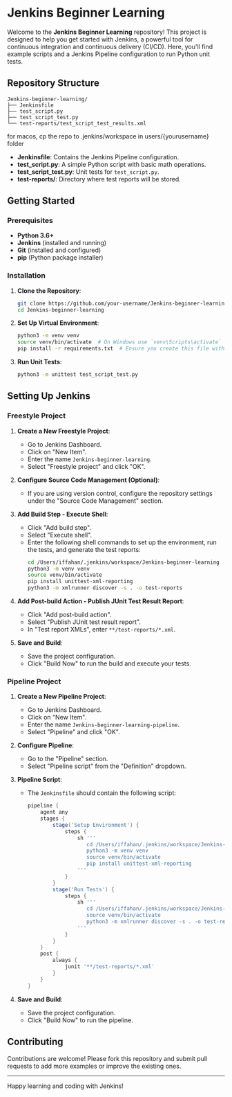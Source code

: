 # Jenkins Beginner Learning

Welcome to the **Jenkins Beginner Learning** repository! This project is designed to help you get started with Jenkins, a powerful tool for continuous integration and continuous delivery (CI/CD). Here, you'll find example scripts and a Jenkins Pipeline configuration to run Python unit tests.

## Repository Structure

```plaintext
Jenkins-beginner-learning/
├── Jenkinsfile
├── test_script.py
├── test_script_test.py
└── test-reports/test_script_test_results.xml
```

for macos, cp the repo to .jenkins/workspace in users/{yourusername} folder


- **Jenkinsfile**: Contains the Jenkins Pipeline configuration.
- **test_script.py**: A simple Python script with basic math operations.
- **test_script_test.py**: Unit tests for `test_script.py`.
- **test-reports/**: Directory where test reports will be stored.

## Getting Started

### Prerequisites

- **Python 3.6+**
- **Jenkins** (installed and running)
- **Git** (installed and configured)
- **pip** (Python package installer)

### Installation

1. **Clone the Repository**:
    ```sh
    git clone https://github.com/your-username/Jenkins-beginner-learning.git
    cd Jenkins-beginner-learning
    ```

2. **Set Up Virtual Environment**:
    ```sh
    python3 -m venv venv
    source venv/bin/activate  # On Windows use `venv\Scripts\activate`
    pip install -r requirements.txt  # Ensure you create this file with necessary dependencies
    ```

3. **Run Unit Tests**:
    ```sh
    python3 -m unittest test_script_test.py
    ```

## Setting Up Jenkins

### Freestyle Project

1. **Create a New Freestyle Project**:
    - Go to Jenkins Dashboard.
    - Click on "New Item".
    - Enter the name `Jenkins-beginner-learning`.
    - Select "Freestyle project" and click "OK".

2. **Configure Source Code Management (Optional)**:
    - If you are using version control, configure the repository settings under the "Source Code Management" section.

3. **Add Build Step - Execute Shell**:
    - Click "Add build step".
    - Select "Execute shell".
    - Enter the following shell commands to set up the environment, run the tests, and generate the test reports:
      ```sh
      cd /Users/iffahan/.jenkins/workspace/Jenkins-beginner-learning
      python3 -m venv venv
      source venv/bin/activate
      pip install unittest-xml-reporting
      python3 -m xmlrunner discover -s . -o test-reports
      ```

4. **Add Post-build Action - Publish JUnit Test Result Report**:
    - Click "Add post-build action".
    - Select "Publish JUnit test result report".
    - In "Test report XMLs", enter `**/test-reports/*.xml`.

5. **Save and Build**:
    - Save the project configuration.
    - Click "Build Now" to run the build and execute your tests.

### Pipeline Project

1. **Create a New Pipeline Project**:
    - Go to Jenkins Dashboard.
    - Click on "New Item".
    - Enter the name `Jenkins-beginner-learning-pipeline`.
    - Select "Pipeline" and click "OK".

2. **Configure Pipeline**:
    - Go to the "Pipeline" section.
    - Select "Pipeline script" from the "Definition" dropdown.

3. **Pipeline Script**:
    - The `Jenkinsfile` should contain the following script:
      ```groovy
      pipeline {
          agent any
          stages {
              stage('Setup Environment') {
                  steps {
                      sh '''
                         cd /Users/iffahan/.jenkins/workspace/Jenkins-beginner-learning
                         python3 -m venv venv
                         source venv/bin/activate
                         pip install unittest-xml-reporting
                      '''
                  }
              }
              stage('Run Tests') {
                  steps {
                      sh '''
                         cd /Users/iffahan/.jenkins/workspace/Jenkins-beginner-learning
                         source venv/bin/activate
                         python3 -m xmlrunner discover -s . -o test-reports
                      '''
                  }
              }
          }
          post {
              always {
                  junit '**/test-reports/*.xml'
              }
          }
      }
      ```

4. **Save and Build**:
    - Save the project configuration.
    - Click "Build Now" to run the pipeline.

## Contributing

Contributions are welcome! Please fork this repository and submit pull requests to add more examples or improve the existing ones.

---

Happy learning and coding with Jenkins!
